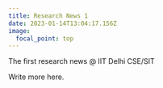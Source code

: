 ```yaml
---
title: Research News 1
date: 2023-01-14T13:04:17.156Z
image:
  focal_point: top
---
```

The first research news @ IIT Delhi CSE/SIT

<!--more-->

W﻿rite more here.